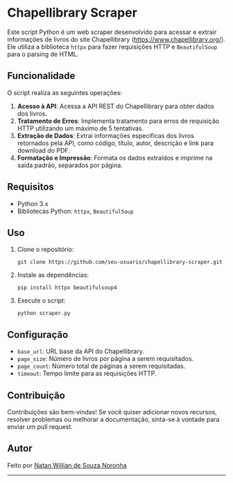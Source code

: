 # Chapellibrary Scraper

Este script Python é um web scraper desenvolvido para acessar e extrair informações de livros do site Chapellibrary (https://www.chapellibrary.org/). Ele utiliza a biblioteca `httpx` para fazer requisições HTTP e `BeautifulSoup` para o parsing de HTML.

## Funcionalidade

O script realiza as seguintes operações:

1. **Acesso à API**: Acessa a API REST do Chapellibrary para obter dados dos livros.
2. **Tratamento de Erros**: Implementa tratamento para erros de requisição HTTP utilizando um máximo de 5 tentativas.
3. **Extração de Dados**: Extrai informações específicas dos livros retornados pela API, como código, título, autor, descrição e link para download do PDF.
4. **Formatação e Impressão**: Formata os dados extraídos e imprime na saída padrão, separados por página.

## Requisitos

- Python 3.x
- Bibliotecas Python: `httpx`, `BeautifulSoup`

## Uso

1. Clone o repositório:

   ```
   git clone https://github.com/seu-usuario/chapellibrary-scraper.git
   ```

2. Instale as dependências:

   ```
   pip install httpx beautifulsoup4
   ```

3. Execute o script:

   ```
   python scraper.py
   ```

## Configuração

- `base_url`: URL base da API do Chapellibrary.
- `page_size`: Número de livros por página a serem requisitados.
- `page_count`: Número total de páginas a serem requisitadas.
- `timeout`: Tempo limite para as requisições HTTP.

## Contribuição

Contribuições são bem-vindas! Se você quiser adicionar novos recursos, resolver problemas ou melhorar a documentação, sinta-se à vontade para enviar um pull request.

## Autor

Feito por [Natan Willian de Souza Noronha](https://github.com/NatanWillianNo)

---

